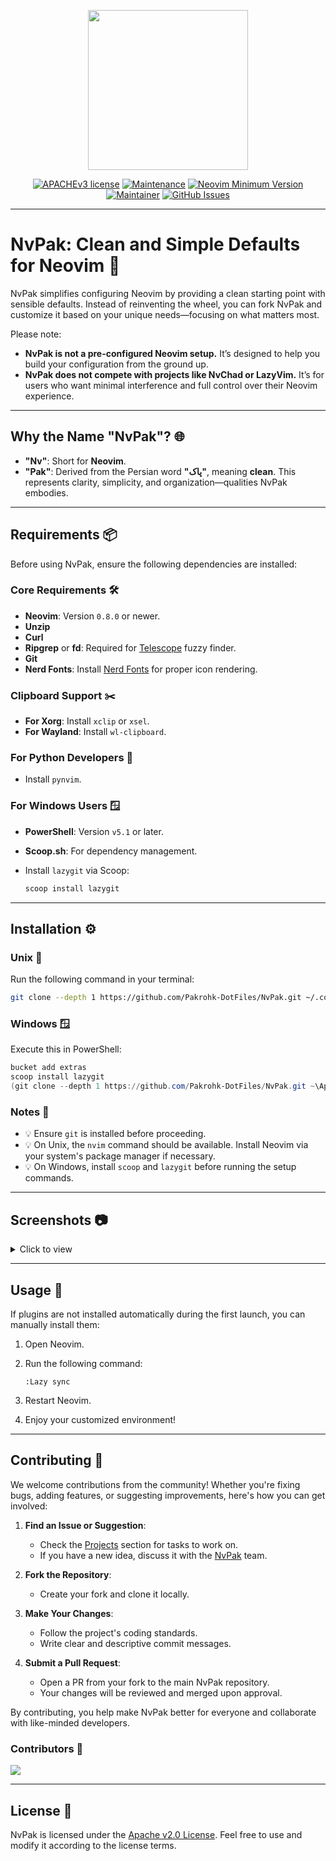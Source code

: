 <p align="center">
  <img width="256" height="256" src="https://user-images.githubusercontent.com/27810360/190279839-f6685b5f-4c56-41b3-b1b5-a8768cc52fb6.gif">
</p>

<div align="center">

[![APACHEv3 license](https://img.shields.io/badge/License-APACHEv2-red.svg?style=flat-square)](https://github.com/Pakrohk-DotFiles/NvPak/blob/main/LICENSE)
[![Maintenance](https://img.shields.io/badge/Maintained%3F-yes-green.svg?style=flat-square)](https://github.com/Pakrohk-DotFiles/NvPak/graphs/commit-activity)
[![Neovim Minimum Version](https://img.shields.io/badge/Neovim-0.8.0-blueviolet.svg?style=flat-square&logo=Neovim&color=90E59A&logoColor=white)](https://github.com/neovim/neovim)
[![Maintainer](https://img.shields.io/badge/maintainer-theMaintainer-blue?style=flat-square)](https://github.com/Pakrohk)
[![GitHub Issues](https://img.shields.io/github/issues/pakrohk-dotfiles/NvPak.svg?style=flat-square&label=Issues&color=d77982)](https://github.com/Pakrohk-DotFiles/NvPak/issues)

</div>

---

# NvPak: Clean and Simple Defaults for Neovim 🚀

NvPak simplifies configuring Neovim by providing a clean starting point with sensible defaults. Instead of reinventing the wheel, you can fork NvPak and customize it based on your unique needs—focusing on what matters most.

Please note:

- **NvPak is not a pre-configured Neovim setup.** It’s designed to help you build your configuration from the ground up.  
- **NvPak does not compete with projects like NvChad or LazyVim.** It’s for users who want minimal interference and full control over their Neovim experience.

---

## Why the Name "NvPak"? 🌐

- **"Nv"**: Short for **Neovim**.  
- **"Pak"**: Derived from the Persian word **"پاک"**, meaning **clean**. This represents clarity, simplicity, and organization—qualities NvPak embodies.

---

## Requirements 📦

Before using NvPak, ensure the following dependencies are installed:

### Core Requirements 🛠️

- **Neovim**: Version `0.8.0` or newer.
- **Unzip**
- **Curl**
- **Ripgrep** or **fd**: Required for [Telescope](https://github.com/BurntSushi/ripgrep) fuzzy finder.
- **Git**
- **Nerd Fonts**: Install [Nerd Fonts](https://github.com/ryanoasis/nerd-fonts) for proper icon rendering.

### Clipboard Support ✂️

- **For Xorg**: Install `xclip` or `xsel`.
- **For Wayland**: Install `wl-clipboard`.

### For Python Developers 🐍

- Install `pynvim`.

### For Windows Users 🪟

- **PowerShell**: Version `v5.1` or later.
- **Scoop.sh**: For dependency management.
- Install `lazygit` via Scoop:  

  ```powershell
  scoop install lazygit
  ```

---

## Installation ⚙️

### Unix 🐧

Run the following command in your terminal:

```bash
git clone --depth 1 https://github.com/Pakrohk-DotFiles/NvPak.git ~/.config/nvim && nvim
```

### Windows 🪟

Execute this in PowerShell:

```powershell
bucket add extras
scoop install lazygit
(git clone --depth 1 https://github.com/Pakrohk-DotFiles/NvPak.git ~\AppData\Local\nvim\) -and (nvim)
```

### Notes 📝

- 💡 Ensure `git` is installed before proceeding.
- 💡 On Unix, the `nvim` command should be available. Install Neovim via your system's package manager if necessary.
- 💡 On Windows, install `scoop` and `lazygit` before running the setup commands.

---

## Screenshots 📷

<details>
<summary>Click to view</summary>
<br>

![Full](https://user-images.githubusercontent.com/27810360/215935940-81f0b59b-9382-4915-a395-f6903f07c1a8.png)  
*Full Interface Example*

![Autocompletion](https://user-images.githubusercontent.com/27810360/215936237-96bc8604-1597-4aa9-bbfb-4709cae73016.png)  
*Autocompletion*

![NeoVide](https://user-images.githubusercontent.com/27810360/181910971-43f34b7f-116a-4981-a9d6-37db0c1526f1.png)  
*NeoVide Integration*

![Fuzzy Finder](https://user-images.githubusercontent.com/48873115/217238383-51c83389-ef78-414c-bdda-2896033ce389.png)  
*Telescope Fuzzy Finder*

![Command Line](https://user-images.githubusercontent.com/27810360/181955593-80e4480b-e158-4be7-abe0-0509072d1118.png)  
*Enhanced Command Line*

![Errors and Warnings](https://user-images.githubusercontent.com/27810360/215936761-4ec5c34c-789e-426f-91a4-dca3b6b2a7d1.png)  
*Error and Warning Details*

</details>

---

## Usage 🚀

If plugins are not installed automatically during the first launch, you can manually install them:

1. Open Neovim.
2. Run the following command:

   ```
   :Lazy sync
   ```

3. Restart Neovim.
4. Enjoy your customized environment!

---

## Contributing 🤝

We welcome contributions from the community! Whether you're fixing bugs, adding features, or suggesting improvements, here's how you can get involved:

1. **Find an Issue or Suggestion**:
   - Check the [Projects](https://github.com/EvolveBeyond/NvPak/projects) section for tasks to work on.
   - If you have a new idea, discuss it with the [NvPak](https://github.com/EvolveBeyond/NvPak) team.

2. **Fork the Repository**:
   - Create your fork and clone it locally.

3. **Make Your Changes**:
   - Follow the project's coding standards.
   - Write clear and descriptive commit messages.

4. **Submit a Pull Request**:
   - Open a PR from your fork to the main NvPak repository.
   - Your changes will be reviewed and merged upon approval.

By contributing, you help make NvPak better for everyone and collaborate with like-minded developers.

### Contributors 🌟

<a href="https://github.com/EvolveBeyond/nvpak/graphs/contributors">
  <img src="https://contrib.rocks/image?repo=EvolveBeyond/nvpak" />
</a>

---

## License 📜

NvPak is licensed under the [Apache v2.0 License](https://github.com/Pakrohk-DotFiles/NvPak/blob/main/LICENSE). Feel free to use and modify it according to the license terms.
